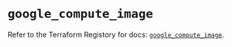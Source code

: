 # `google_compute_image`

Refer to the Terraform Registory for docs: [`google_compute_image`](https://registry.terraform.io/providers/hashicorp/google/4.81.0/docs/resources/compute_image).

